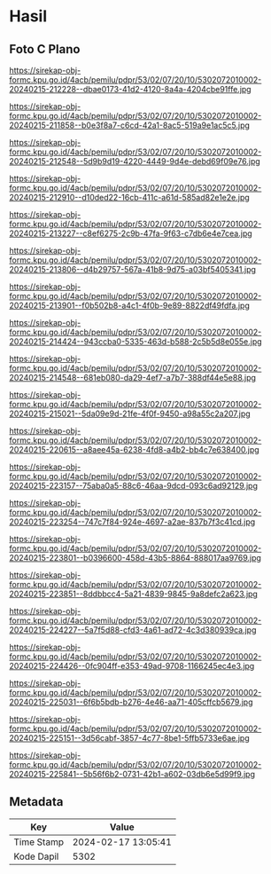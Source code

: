 # Hasil

## Foto C Plano

https://sirekap-obj-formc.kpu.go.id/4acb/pemilu/pdpr/53/02/07/20/10/5302072010002-20240215-212228--dbae0173-41d2-4120-8a4a-4204cbe91ffe.jpg

https://sirekap-obj-formc.kpu.go.id/4acb/pemilu/pdpr/53/02/07/20/10/5302072010002-20240215-211858--b0e3f8a7-c6cd-42a1-8ac5-519a9e1ac5c5.jpg

https://sirekap-obj-formc.kpu.go.id/4acb/pemilu/pdpr/53/02/07/20/10/5302072010002-20240215-212548--5d9b9d19-4220-4449-9d4e-debd69f09e76.jpg

https://sirekap-obj-formc.kpu.go.id/4acb/pemilu/pdpr/53/02/07/20/10/5302072010002-20240215-212910--d10ded22-16cb-411c-a61d-585ad82e1e2e.jpg

https://sirekap-obj-formc.kpu.go.id/4acb/pemilu/pdpr/53/02/07/20/10/5302072010002-20240215-213227--c8ef6275-2c9b-47fa-9f63-c7db6e4e7cea.jpg

https://sirekap-obj-formc.kpu.go.id/4acb/pemilu/pdpr/53/02/07/20/10/5302072010002-20240215-213806--d4b29757-567a-41b8-9d75-a03bf5405341.jpg

https://sirekap-obj-formc.kpu.go.id/4acb/pemilu/pdpr/53/02/07/20/10/5302072010002-20240215-213901--f0b502b8-a4c1-4f0b-9e89-8822df49fdfa.jpg

https://sirekap-obj-formc.kpu.go.id/4acb/pemilu/pdpr/53/02/07/20/10/5302072010002-20240215-214424--943ccba0-5335-463d-b588-2c5b5d8e055e.jpg

https://sirekap-obj-formc.kpu.go.id/4acb/pemilu/pdpr/53/02/07/20/10/5302072010002-20240215-214548--681eb080-da29-4ef7-a7b7-388df44e5e88.jpg

https://sirekap-obj-formc.kpu.go.id/4acb/pemilu/pdpr/53/02/07/20/10/5302072010002-20240215-215021--5da09e9d-21fe-4f0f-9450-a98a55c2a207.jpg

https://sirekap-obj-formc.kpu.go.id/4acb/pemilu/pdpr/53/02/07/20/10/5302072010002-20240215-220615--a8aee45a-6238-4fd8-a4b2-bb4c7e638400.jpg

https://sirekap-obj-formc.kpu.go.id/4acb/pemilu/pdpr/53/02/07/20/10/5302072010002-20240215-223157--75aba0a5-88c6-46aa-9dcd-093c6ad92129.jpg

https://sirekap-obj-formc.kpu.go.id/4acb/pemilu/pdpr/53/02/07/20/10/5302072010002-20240215-223254--747c7f84-924e-4697-a2ae-837b7f3c41cd.jpg

https://sirekap-obj-formc.kpu.go.id/4acb/pemilu/pdpr/53/02/07/20/10/5302072010002-20240215-223801--b0396600-458d-43b5-8864-888017aa9769.jpg

https://sirekap-obj-formc.kpu.go.id/4acb/pemilu/pdpr/53/02/07/20/10/5302072010002-20240215-223851--8ddbbcc4-5a21-4839-9845-9a8defc2a623.jpg

https://sirekap-obj-formc.kpu.go.id/4acb/pemilu/pdpr/53/02/07/20/10/5302072010002-20240215-224227--5a7f5d88-cfd3-4a61-ad72-4c3d380939ca.jpg

https://sirekap-obj-formc.kpu.go.id/4acb/pemilu/pdpr/53/02/07/20/10/5302072010002-20240215-224426--0fc904ff-e353-49ad-9708-1166245ec4e3.jpg

https://sirekap-obj-formc.kpu.go.id/4acb/pemilu/pdpr/53/02/07/20/10/5302072010002-20240215-225031--6f6b5bdb-b276-4e46-aa71-405cffcb5679.jpg

https://sirekap-obj-formc.kpu.go.id/4acb/pemilu/pdpr/53/02/07/20/10/5302072010002-20240215-225151--3d56cabf-3857-4c77-8be1-5ffb5733e6ae.jpg

https://sirekap-obj-formc.kpu.go.id/4acb/pemilu/pdpr/53/02/07/20/10/5302072010002-20240215-225841--5b56f6b2-0731-42b1-a602-03db6e5d99f9.jpg


## Metadata

| Key        | Value               |
| ---------- | ------------------- |
| Time Stamp | 2024-02-17 13:05:41 |
| Kode Dapil | 5302                |



